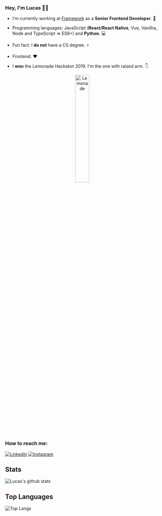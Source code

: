 ### Hey, I'm Lucas 👋🏼

- I'm currently working at [Framework](https://frwk.com.br/) as a **Senior Frontend Developer**. 🔭 
- Programming languages: JavaScript (**React/React Native**, Vue, Vanilha, Node and TypeScript => ES6+) and **Python**. 💻 
- Fun fact: I **do not** have a CS degree. ⚡ 
- Frontend. ❤️

- I **won** the Lemonade Hackaton 2019. I'm the one with raised arm. 👇  

<center>
  <a href="https://imgbb.com/"><img src="https://i.ibb.co/3FGf4kK/Lemonade.png" alt="Lemonade" border="0" align="center" width="30%" padding="15px!important"></a>
</center>

### How to reach me:

[![Linkedin](https://img.shields.io/badge/-LinkedIn-blue?style=flat-square&logo=Linkedin&logoColor=white)](https://www.linkedin.com/in/lucasporto21/)
[![Instagram](https://img.shields.io/badge/-Instagram-blue?style=flat-square&logo=Instagram&logoColor=white)](https://www.instagram.com/lucasfeed/)

## Stats

![Lucas's github stats](https://github-readme-stats.vercel.app/api?username=portolucas&count_private=true&show_icons=true&theme=dracula&hide_rank=false)

## Top Languages

![Top Langs](https://github-readme-stats.vercel.app/api/top-langs/?username=portolucas&theme=dracula)
